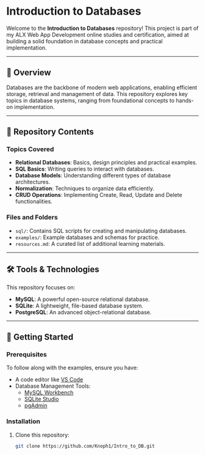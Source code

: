 # Introduction to Databases

Welcome to the **Introduction to Databases** repository! This project is part of my ALX Web App Development online studies and certification, aimed at building a solid foundation in database concepts and practical implementation.

---

## 📖 Overview

Databases are the backbone of modern web applications, enabling efficient storage, retrieval and management of data. This repository explores key topics in database systems, ranging from foundational concepts to hands-on implementation.

---

## 📂 Repository Contents

### Topics Covered
- **Relational Databases**: Basics, design principles and practical examples.
- **SQL Basics**: Writing queries to interact with databases.
- **Database Models**: Understanding different types of database architectures.
- **Normalization**: Techniques to organize data efficiently.
- **CRUD Operations**: Implementing Create, Read, Update and Delete functionalities.

### Files and Folders
- `sql/`: Contains SQL scripts for creating and manipulating databases.
- `examples/`: Example databases and schemas for practice.
- `resources.md`: A curated list of additional learning materials.

---

## 🛠️ Tools & Technologies

This repository focuses on:
- **MySQL**: A powerful open-source relational database.
- **SQLite**: A lightweight, file-based database system.
- **PostgreSQL**: An advanced object-relational database.

---

## 🚀 Getting Started

### Prerequisites
To follow along with the examples, ensure you have:
- A code editor like [VS Code](https://code.visualstudio.com/)
- Database Management Tools:
  - [MySQL Workbench](https://www.mysql.com/products/workbench/)
  - [SQLite Studio](https://sqlitestudio.pl/)
  - [pgAdmin](https://www.pgadmin.org/)

### Installation
1. Clone this repository:
   ```bash
   git clone https://github.com/Knoph1/Intro_to_DB.git
